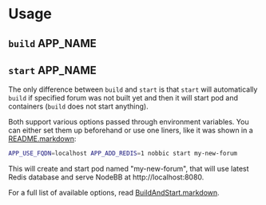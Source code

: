 Usage
=====

## `build` APP_NAME
## `start` APP_NAME

The only difference between `build` and `start` is that `start` will automatically `build` if specified forum was not built yet and then it will start pod and containers (`build` does not start anything).

Both support various options passed through environment variables. You can either set them up beforehand or use one liners,
like it was shown in a [README.markdown](../README.markdown):

```sh
APP_USE_FQDN=localhost APP_ADD_REDIS=1 nobbic start my-new-forum
```

This will create and start pod named "my-new-forum", that will use latest Redis database and serve NodeBB at http://localhost:8080.

For a full list of available options, read [BuildAndStart.markdown](./BuildAndStart.markdown).
